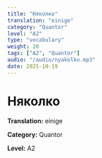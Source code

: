```yaml
---
title: "Няколко"
translation: "einige"
category: "Quantor"
level: "A2"
type: "vocabulary"
weight: 20
tags: ["A2", "Quantor"]
audio: "/audio/nyakolko.mp3"
date: 2025-10-19
---
```


# Няколко

**Translation:** einige

**Category:** Quantor

**Level:** A2

